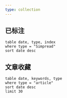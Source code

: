 ```yaml
---
type: collection
---
```

## 已标注
```dataview
table date, type, index
where type = "Simpread"
sort date desc
```
## 文章收藏
```dataview
table date, keywords, type
where type = "article"
sort date desc
limit 30
```
